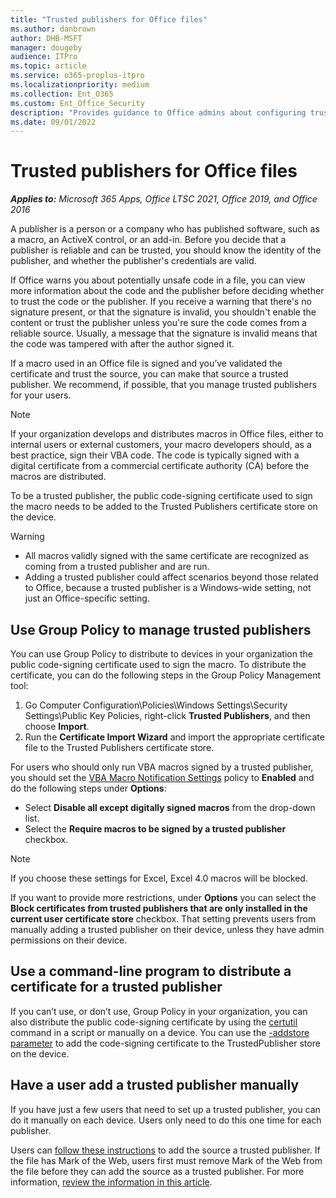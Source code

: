 ```yaml
---
title: "Trusted publishers for Office files"
ms.author: danbrown
author: DHB-MSFT
manager: dougeby
audience: ITPro
ms.topic: article
ms.service: o365-proplus-itpro
ms.localizationpriority: medium
ms.collection: Ent_O365
ms.custom: Ent_Office_Security
description: "Provides guidance to Office admins about configuring trusted publishers for Office files."
ms.date: 09/01/2022
---
```


# Trusted publishers for Office files

***Applies to:*** *Microsoft 365 Apps, Office LTSC 2021, Office 2019, and Office 2016*

A publisher is a person or a company who has published software, such as a macro, an ActiveX control, or an add-in. Before you decide that a publisher is reliable and can be trusted, you should know the identity of the publisher, and whether the publisher's credentials are valid.

If Office warns you about potentially unsafe code in a file, you can view more information about the code and the publisher before deciding whether to trust the code or the publisher. If you receive a warning that there's no signature present, or that the signature is invalid, you shouldn't enable the content or trust the publisher unless you're sure the code comes from a reliable source. Usually, a message that the signature is invalid means that the code was tampered with after the author signed it.

If a macro used in an Office file is signed and you’ve validated the certificate and trust the source, you can make that source a trusted publisher. We recommend, if possible, that you manage trusted publishers for your users.

> [!NOTE]
> If your organization develops and distributes macros in Office files, either to internal users or external customers, your macro developers should, as a best practice, sign their VBA code. The code is typically signed with a digital certificate from a commercial certificate authority (CA) before the macros are distributed.

To be a trusted publisher, the public code-signing certificate used to sign the macro needs to be added to the Trusted Publishers certificate store on the device.

> [!WARNING]
> - All macros validly signed with the same certificate are recognized as coming from a trusted publisher and are run.
> - Adding a trusted publisher could affect scenarios beyond those related to Office, because a trusted publisher is a Windows-wide setting, not just an Office-specific setting.

## Use Group Policy to manage trusted publishers

You can use Group Policy to distribute to devices in your organization the public code-signing certificate used to sign the macro. To distribute the certificate, you can do the following steps in the Group Policy Management tool:

1. Go Computer Configuration\Policies\Windows Settings\Security Settings\Public Key Policies, right-click **Trusted Publishers**, and then choose **Import**.
2. Run the **Certificate Import Wizard** and import the appropriate certificate file to the Trusted Publishers certificate store.

For users who should only run VBA macros signed by a trusted publisher, you should set the [VBA Macro Notification Settings](internet-macros-blocked.md#vba-macro-notification-settings) policy to **Enabled** and do the following steps under **Options**:

- Select **Disable all except digitally signed macros** from the drop-down list.
- Select the **Require macros to be signed by a trusted publisher** checkbox.

> [!NOTE]
> If you choose these settings for Excel, Excel 4.0 macros will be blocked.

If you want to provide more restrictions, under **Options** you can select the **Block certificates from trusted publishers that are only installed in the current user certificate store** checkbox. That setting prevents users from manually adding a trusted publisher on their device, unless they have admin permissions on their device.

## Use a command-line program to distribute a certificate for a trusted publisher

If you can’t use, or don’t use, Group Policy in your organization, you can also distribute the public code-signing certificate by using the [certutil](/windows-server/administration/windows-commands/certutil) command in a script or manually on a device. You can use the [-addstore parameter](/windows-server/administration/windows-commands/certutil#-addstore) to add the code-signing certificate to the TrustedPublisher store on the device.

## Have a user add a trusted publisher manually

If you have just a few users that need to set up a trusted publisher, you can do it manually on each device. Users only need to do this one time for each publisher.

Users can [follow these instructions](https://support.microsoft.com/office/87b3d5a3-b68c-4023-87c4-7cc78a44d7ed) to add the source a trusted publisher. If the file has Mark of the Web, users first must remove Mark of the Web from the file before they can add the source as a trusted publisher. For more information, [review the information in this article](https://support.microsoft.com/topic/0952faa0-37e7-4316-b61d-5b5ed6024216).